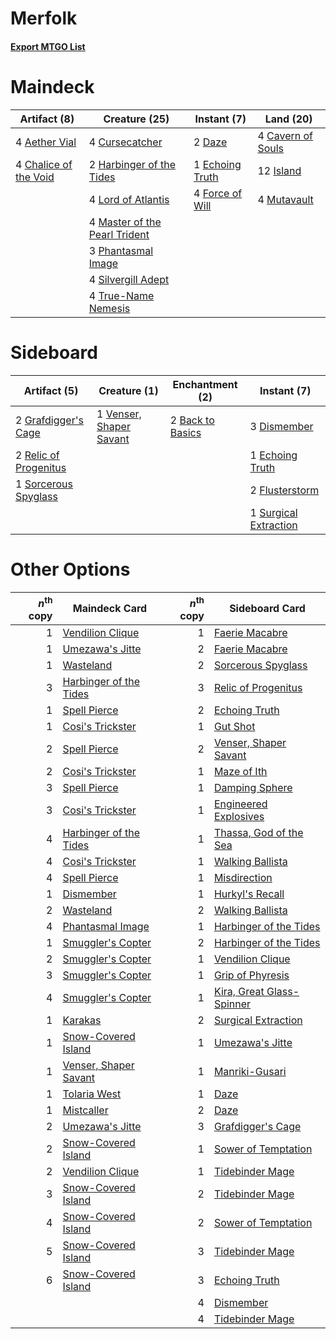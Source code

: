 # Merfolk

#### [Export MTGO List](../collection/Merfolk/Merfolk.txt)
# Maindeck

|                                          Artifact (8)                                          |                                             Creature (25)                                              |                                       Instant (7)                                        |                                         Land (20)                                          |
|------------------------------------------------------------------------------------------------|--------------------------------------------------------------------------------------------------------|------------------------------------------------------------------------------------------|--------------------------------------------------------------------------------------------|
|4 [Aether Vial](http://gatherer.wizards.com/Pages/Card/Details.aspx?multiverseid=370514)        |4 [Cursecatcher](http://gatherer.wizards.com/Pages/Card/Details.aspx?multiverseid=442042)               |2 [Daze](http://gatherer.wizards.com/Pages/Card/Details.aspx?multiverseid=413586)         |4 [Cavern of Souls](http://gatherer.wizards.com/Pages/Card/Details.aspx?multiverseid=426057)|
|4 [Chalice of the Void](http://gatherer.wizards.com/Pages/Card/Details.aspx?multiverseid=370411)|2 [Harbinger of the Tides](http://gatherer.wizards.com/Pages/Card/Details.aspx?multiverseid=438447)     |1 [Echoing Truth](http://gatherer.wizards.com/Pages/Card/Details.aspx?multiverseid=370394)|12 [Island](http://gatherer.wizards.com/Pages/Card/Details.aspx?multiverseid=439602)        |
|                                                                                                |4 [Lord of Atlantis](http://gatherer.wizards.com/Pages/Card/Details.aspx?multiverseid=106642)           |4 [Force of Will](http://gatherer.wizards.com/Pages/Card/Details.aspx?multiverseid=382943)|4 [Mutavault](http://gatherer.wizards.com/Pages/Card/Details.aspx?multiverseid=152724)      |
|                                                                                                |4 [Master of the Pearl Trident](http://gatherer.wizards.com/Pages/Card/Details.aspx?multiverseid=438449)|                                                                                          |                                                                                            |
|                                                                                                |3 [Phantasmal Image](http://gatherer.wizards.com/Pages/Card/Details.aspx?multiverseid=425871)           |                                                                                          |                                                                                            |
|                                                                                                |4 [Silvergill Adept](http://gatherer.wizards.com/Pages/Card/Details.aspx?multiverseid=439710)           |                                                                                          |                                                                                            |
|                                                                                                |4 [True-Name Nemesis](http://gatherer.wizards.com/Pages/Card/Details.aspx?multiverseid=376562)          |                                                                                          |                                                                                            |


# Sideboard

|                                          Artifact (5)                                          |                                           Creature (1)                                           |                                     Enchantment (2)                                     |                                          Instant (7)                                           |
|------------------------------------------------------------------------------------------------|--------------------------------------------------------------------------------------------------|-----------------------------------------------------------------------------------------|------------------------------------------------------------------------------------------------|
|2 [Grafdigger's Cage](http://gatherer.wizards.com/Pages/Card/Details.aspx?multiverseid=426046)  |1 [Venser, Shaper Savant](http://gatherer.wizards.com/Pages/Card/Details.aspx?multiverseid=425880)|2 [Back to Basics](http://gatherer.wizards.com/Pages/Card/Details.aspx?multiverseid=5711)|3 [Dismember](http://gatherer.wizards.com/Pages/Card/Details.aspx?multiverseid=397830)          |
|2 [Relic of Progenitus](http://gatherer.wizards.com/Pages/Card/Details.aspx?multiverseid=205326)|                                                                                                  |                                                                                         |1 [Echoing Truth](http://gatherer.wizards.com/Pages/Card/Details.aspx?multiverseid=370394)      |
|1 [Sorcerous Spyglass](http://gatherer.wizards.com/Pages/Card/Details.aspx?multiverseid=435407) |                                                                                                  |                                                                                         |2 [Flusterstorm](http://gatherer.wizards.com/Pages/Card/Details.aspx?multiverseid=382942)       |
|                                                                                                |                                                                                                  |                                                                                         |1 [Surgical Extraction](http://gatherer.wizards.com/Pages/Card/Details.aspx?multiverseid=397706)|


# Other Options

|*n*<sup>th</sup> copy|                                          Maindeck Card                                          |*n*<sup>th</sup> copy|                                           Sideboard Card                                           |
|--------------------:|-------------------------------------------------------------------------------------------------|--------------------:|----------------------------------------------------------------------------------------------------|
|                    1|[Vendilion Clique](http://gatherer.wizards.com/Pages/Card/Details.aspx?multiverseid=370390)      |                    1|[Faerie Macabre](http://gatherer.wizards.com/Pages/Card/Details.aspx?multiverseid=370410)           |
|                    1|[Umezawa's Jitte](http://gatherer.wizards.com/Pages/Card/Details.aspx?multiverseid=416756)       |                    2|[Faerie Macabre](http://gatherer.wizards.com/Pages/Card/Details.aspx?multiverseid=370410)           |
|                    1|[Wasteland](http://gatherer.wizards.com/Pages/Card/Details.aspx?multiverseid=413790)             |                    2|[Sorcerous Spyglass](http://gatherer.wizards.com/Pages/Card/Details.aspx?multiverseid=435407)       |
|                    3|[Harbinger of the Tides](http://gatherer.wizards.com/Pages/Card/Details.aspx?multiverseid=438447)|                    3|[Relic of Progenitus](http://gatherer.wizards.com/Pages/Card/Details.aspx?multiverseid=205326)      |
|                    1|[Spell Pierce](http://gatherer.wizards.com/Pages/Card/Details.aspx?multiverseid=425876)          |                    2|[Echoing Truth](http://gatherer.wizards.com/Pages/Card/Details.aspx?multiverseid=370394)            |
|                    1|[Cosi's Trickster](http://gatherer.wizards.com/Pages/Card/Details.aspx?multiverseid=186322)      |                    1|[Gut Shot](http://gatherer.wizards.com/Pages/Card/Details.aspx?multiverseid=397673)                 |
|                    2|[Spell Pierce](http://gatherer.wizards.com/Pages/Card/Details.aspx?multiverseid=425876)          |                    2|[Venser, Shaper Savant](http://gatherer.wizards.com/Pages/Card/Details.aspx?multiverseid=425880)    |
|                    2|[Cosi's Trickster](http://gatherer.wizards.com/Pages/Card/Details.aspx?multiverseid=186322)      |                    1|[Maze of Ith](http://gatherer.wizards.com/Pages/Card/Details.aspx?multiverseid=201263)              |
|                    3|[Spell Pierce](http://gatherer.wizards.com/Pages/Card/Details.aspx?multiverseid=425876)          |                    1|[Damping Sphere](http://gatherer.wizards.com/Pages/Card/Details.aspx?multiverseid=443101)           |
|                    3|[Cosi's Trickster](http://gatherer.wizards.com/Pages/Card/Details.aspx?multiverseid=186322)      |                    1|[Engineered Explosives](http://gatherer.wizards.com/Pages/Card/Details.aspx?multiverseid=370549)    |
|                    4|[Harbinger of the Tides](http://gatherer.wizards.com/Pages/Card/Details.aspx?multiverseid=438447)|                    1|[Thassa, God of the Sea](http://gatherer.wizards.com/Pages/Card/Details.aspx?multiverseid=373535)   |
|                    4|[Cosi's Trickster](http://gatherer.wizards.com/Pages/Card/Details.aspx?multiverseid=186322)      |                    1|[Walking Ballista](http://gatherer.wizards.com/Pages/Card/Details.aspx?multiverseid=423848)         |
|                    4|[Spell Pierce](http://gatherer.wizards.com/Pages/Card/Details.aspx?multiverseid=425876)          |                    1|[Misdirection](http://gatherer.wizards.com/Pages/Card/Details.aspx?multiverseid=438455)             |
|                    1|[Dismember](http://gatherer.wizards.com/Pages/Card/Details.aspx?multiverseid=397830)             |                    1|[Hurkyl's Recall](http://gatherer.wizards.com/Pages/Card/Details.aspx?multiverseid=397868)          |
|                    2|[Wasteland](http://gatherer.wizards.com/Pages/Card/Details.aspx?multiverseid=413790)             |                    2|[Walking Ballista](http://gatherer.wizards.com/Pages/Card/Details.aspx?multiverseid=423848)         |
|                    4|[Phantasmal Image](http://gatherer.wizards.com/Pages/Card/Details.aspx?multiverseid=425871)      |                    1|[Harbinger of the Tides](http://gatherer.wizards.com/Pages/Card/Details.aspx?multiverseid=438447)   |
|                    1|[Smuggler's Copter](http://gatherer.wizards.com/Pages/Card/Details.aspx?multiverseid=417808)     |                    2|[Harbinger of the Tides](http://gatherer.wizards.com/Pages/Card/Details.aspx?multiverseid=438447)   |
|                    2|[Smuggler's Copter](http://gatherer.wizards.com/Pages/Card/Details.aspx?multiverseid=417808)     |                    1|[Vendilion Clique](http://gatherer.wizards.com/Pages/Card/Details.aspx?multiverseid=370390)         |
|                    3|[Smuggler's Copter](http://gatherer.wizards.com/Pages/Card/Details.aspx?multiverseid=417808)     |                    1|[Grip of Phyresis](http://gatherer.wizards.com/Pages/Card/Details.aspx?multiverseid=446779)         |
|                    4|[Smuggler's Copter](http://gatherer.wizards.com/Pages/Card/Details.aspx?multiverseid=417808)     |                    1|[Kira, Great Glass-Spinner](http://gatherer.wizards.com/Pages/Card/Details.aspx?multiverseid=370349)|
|                    1|[Karakas](http://gatherer.wizards.com/Pages/Card/Details.aspx?multiverseid=201198)               |                    2|[Surgical Extraction](http://gatherer.wizards.com/Pages/Card/Details.aspx?multiverseid=397706)      |
|                    1|[Snow-Covered Island](http://gatherer.wizards.com/Pages/Card/Details.aspx?multiverseid=184813)   |                    1|[Umezawa's Jitte](http://gatherer.wizards.com/Pages/Card/Details.aspx?multiverseid=416756)          |
|                    1|[Venser, Shaper Savant](http://gatherer.wizards.com/Pages/Card/Details.aspx?multiverseid=425880) |                    1|[Manriki-Gusari](http://gatherer.wizards.com/Pages/Card/Details.aspx?multiverseid=74158)            |
|                    1|[Tolaria West](http://gatherer.wizards.com/Pages/Card/Details.aspx?multiverseid=416755)          |                    1|[Daze](http://gatherer.wizards.com/Pages/Card/Details.aspx?multiverseid=413586)                     |
|                    1|[Mistcaller](http://gatherer.wizards.com/Pages/Card/Details.aspx?multiverseid=447198)            |                    2|[Daze](http://gatherer.wizards.com/Pages/Card/Details.aspx?multiverseid=413586)                     |
|                    2|[Umezawa's Jitte](http://gatherer.wizards.com/Pages/Card/Details.aspx?multiverseid=416756)       |                    3|[Grafdigger's Cage](http://gatherer.wizards.com/Pages/Card/Details.aspx?multiverseid=426046)        |
|                    2|[Snow-Covered Island](http://gatherer.wizards.com/Pages/Card/Details.aspx?multiverseid=184813)   |                    1|[Sower of Temptation](http://gatherer.wizards.com/Pages/Card/Details.aspx?multiverseid=140165)      |
|                    2|[Vendilion Clique](http://gatherer.wizards.com/Pages/Card/Details.aspx?multiverseid=370390)      |                    1|[Tidebinder Mage](http://gatherer.wizards.com/Pages/Card/Details.aspx?multiverseid=438462)          |
|                    3|[Snow-Covered Island](http://gatherer.wizards.com/Pages/Card/Details.aspx?multiverseid=184813)   |                    2|[Tidebinder Mage](http://gatherer.wizards.com/Pages/Card/Details.aspx?multiverseid=438462)          |
|                    4|[Snow-Covered Island](http://gatherer.wizards.com/Pages/Card/Details.aspx?multiverseid=184813)   |                    2|[Sower of Temptation](http://gatherer.wizards.com/Pages/Card/Details.aspx?multiverseid=140165)      |
|                    5|[Snow-Covered Island](http://gatherer.wizards.com/Pages/Card/Details.aspx?multiverseid=184813)   |                    3|[Tidebinder Mage](http://gatherer.wizards.com/Pages/Card/Details.aspx?multiverseid=438462)          |
|                    6|[Snow-Covered Island](http://gatherer.wizards.com/Pages/Card/Details.aspx?multiverseid=184813)   |                    3|[Echoing Truth](http://gatherer.wizards.com/Pages/Card/Details.aspx?multiverseid=370394)            |
|                     |                                                                                                 |                    4|[Dismember](http://gatherer.wizards.com/Pages/Card/Details.aspx?multiverseid=397830)                |
|                     |                                                                                                 |                    4|[Tidebinder Mage](http://gatherer.wizards.com/Pages/Card/Details.aspx?multiverseid=438462)          |

